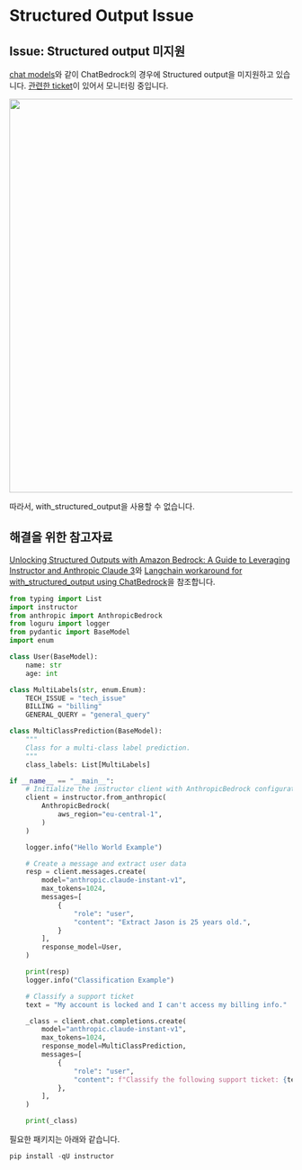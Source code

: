 # Structured Output Issue

## Issue: Structured output 미지원

[chat models](https://python.langchain.com/v0.2/docs/integrations/chat/)와 같이 ChatBedrock의 경우에 Structured output을 미지원하고 있습니다. [관련한 ticket](https://github.com/langchain-ai/langchain/discussions/22701)이 있어서 모니터링 중입니다. 

<img src="https://github.com/kyopark2014/adoptive-agent/assets/52392004/cac50362-93a8-40a3-a516-69aecc4f3611" width="700">

따라서, with_structured_output을 사용할 수 없습니다.

## 해결을 위한 참고자료

[Unlocking Structured Outputs with Amazon Bedrock: A Guide to Leveraging Instructor and Anthropic Claude 3](https://medium.com/@dminhk/unlocking-structured-outputs-with-amazon-bedrock-a-guide-to-leveraging-instructor-and-anthropic-abb76e4f6b20)와 [Langchain workaround for with_structured_output using ChatBedrock](https://stackoverflow.com/questions/78472764/langchain-workaround-for-with-structured-output-using-chatbedrock)을 참조합니다. 

```python
from typing import List
import instructor
from anthropic import AnthropicBedrock
from loguru import logger
from pydantic import BaseModel
import enum

class User(BaseModel):
    name: str
    age: int

class MultiLabels(str, enum.Enum):
    TECH_ISSUE = "tech_issue"
    BILLING = "billing"
    GENERAL_QUERY = "general_query"

class MultiClassPrediction(BaseModel):
    """
    Class for a multi-class label prediction.
    """
    class_labels: List[MultiLabels]

if __name__ == "__main__":
    # Initialize the instructor client with AnthropicBedrock configuration
    client = instructor.from_anthropic(
        AnthropicBedrock(
            aws_region="eu-central-1",
        )
    )

    logger.info("Hello World Example")

    # Create a message and extract user data
    resp = client.messages.create(
        model="anthropic.claude-instant-v1",
        max_tokens=1024,
        messages=[
            {
                "role": "user",
                "content": "Extract Jason is 25 years old.",
            }
        ],
        response_model=User,
    )

    print(resp)
    logger.info("Classification Example")

    # Classify a support ticket
    text = "My account is locked and I can't access my billing info."

    _class = client.chat.completions.create(
        model="anthropic.claude-instant-v1",
        max_tokens=1024,
        response_model=MultiClassPrediction,
        messages=[
            {
                "role": "user",
                "content": f"Classify the following support ticket: {text}",
            },
        ],
    )

    print(_class)
```

필요한 패키지는 아래와 같습니다. 

```python
pip install -qU instructor
```
